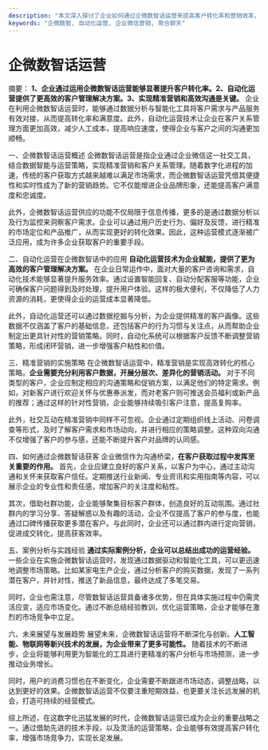 ```yaml
---
description: "本文深入探讨了企业如何通过企微数智话运营来提高客户转化率和营销效率，涵盖了自动化运营的应用及策略。"
keywords: "企微数智, 自动化运营, 企业微信营销, 聚合聊天"
---
```

# 企微数智话运营

摘要： 
**1、企业通过运用企微数智话运营能够显著提升客户转化率。2、自动化运营提供了更高效的客户管理解决方案。3、实现精准营销和高效沟通是关键。** 企业在利用企微数智话运营时，能够通过数据分析与智能化工具将客户需求与产品服务有效对接，从而提高转化率和满意度。此外，自动化运营技术让企业在客户关系管理方面更加高效，减少人工成本，提高响应速度，使得企业与客户之间的沟通更加顺畅。

一、企微数智话运营概述
企微数智话运营是指企业通过企业微信这一社交工具，结合数据智能与运营策略，实现精准营销和客户关系管理。随着数字化进程的加速，传统的客户获取方式越来越难以满足市场需求，而企微数智话运营凭借其便捷性和实时性成为了新的营销趋势。它不仅能增进企业品牌形象，还能提高客户满意度和忠诚度。

此外，企微数智话运营供应的功能不仅局限于信息传播，更多的是通过数据分析以及行为监控来洞察客户需求。企业可以通过用户历史行为、偏好及反馈，进行精准的市场定位和产品推广，从而实现更好的转化效果。因此，这种运营模式逐渐被广泛应用，成为许多企业获取客户的重要手段。

二、自动化运营在企微数智话中的应用
**自动化运营技术为企业赋能，提供了更为高效的客户管理解决方案。** 在企业日常运作中，面对大量的客户咨询和需求，自动化技术能够显著提升服务效率。通过设置智能回复、自动分配客服等功能，企业可确保客户问题得到及时处理，提升用户体验。这样的极大便利，不仅降低了人力资源的消耗，更使得企业的运营成本显著降低。

此外，自动化运营还可以通过数据挖掘与分析，为企业提供精准的客户画像。这些数据不仅涵盖了客户的基础信息，还包括客户的行为习惯与关注点，从而帮助企业制定出更具针对性的营销策略。同时，自动化系统可以根据客户反馈不断调整营销策略，形成闭环营销，进一步增强客户粘性和价值。

三、精准营销的实施策略
在企微数智话运营中，精准营销是实现高效转化的核心策略。**企业需要充分利用客户数据，开展分层次、差异化的营销活动。** 对于不同类型的客户，企业应制定相应的沟通策略和促销方案，以满足他们的特定需求。例如，对新客户进行欢迎关怀与优惠券派发，而对老客户则可推送会员福利或新产品的推荐；通过这样的针对性营销，企业能够持续吸引客户注意，提高复购率。

此外，社交互动在精准营销中同样不可忽视。企业通过定期组织线上活动、问卷调查等形式，及时了解客户需求和市场动向，并进行相应的策略调整。这种双向沟通不仅增强了客户的参与感，还能不断提升客户对品牌的认同感。

四、如何通过企微数智话获客
企业微信作为沟通桥梁，**在客户获取过程中发挥至关重要的作用。** 首先，企业应建立良好的客户关系，以客户为中心，通过主动沟通和关怀来获取客户信任。定期推送行业新闻、专业资讯和实用指南等内容，可以展示企业的专业性和责任感，增加客户的关注度和粘性。

其次，借助社群功能，企业能够聚集目标客户群体，创造良好的互动氛围。通过社群内的学习分享、答疑解惑以及有趣的活动，企业不仅提高了客户的参与度，也能通过口碑传播获取更多潜在客户。与此同时，企业还可以通过群内进行定向营销，促进成交转化，提高获客效率。

五、案例分析与实践经验
**通过实际案例分析，企业可以总结出成功的运营经验。** 一些企业在实施企微数智话运营时，发现通过数据驱动和智能化工具，可以更迅速地调整市场策略。比如某家电生产企业，通过分析客户的购买数据，发现了一系列潜在客户，并针对性，推送了新品信息，最终达成了多笔交易。

同时，企业也需注意，尽管数智话运营具备诸多优势，但在具体实施过程中仍需灵活应变，适应市场变化。通过不断总结经验教训，优化运营策略，企业才能够在激烈的市场竞争中立足。

六、未来展望与发展趋势
展望未来，企微数智话运营将不断深化与创新。**人工智能、物联网等新兴技术的发展，为企业带来了更多可能性。** 随着技术的不断进步，企业将能够利用更为智能化的工具进行更精准的客户分析与市场预测，进一步推动业务增长。

同时，用户的消费习惯也在不断变化，企业需要不断跟进市场动态，调整战略，以达到更好的效果。企微数智话运营不仅要注重短期效益，也更要关注长远发展的机会，打造可持续的经营模式。

综上所述，在这数字化迅猛发展的时代，企微数智话运营已成为企业的重要战略之一。通过借助先进的技术手段，以及灵活的运营策略，企业能够有效提高客户转化率，增强市场竞争力，实现长足发展。
